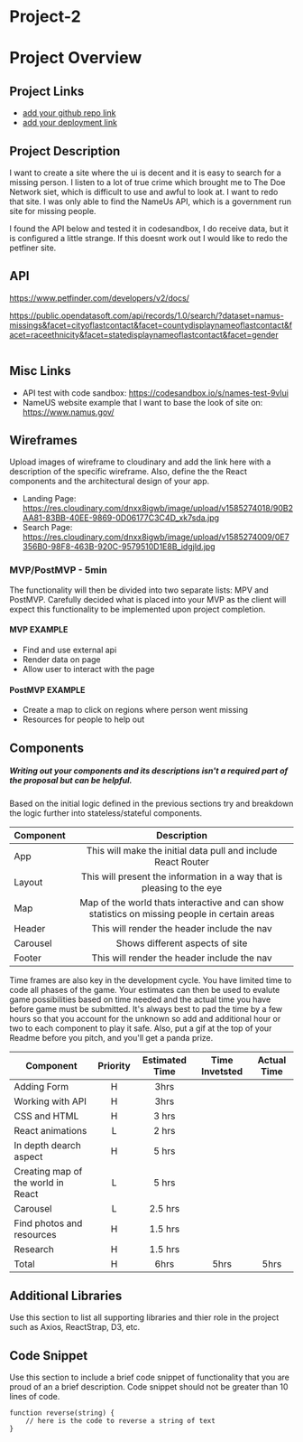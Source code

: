 # Project-2

# Project Overview

## Project Links

- [add your github repo link]()
- [add your deployment link]()

## Project Description

I want to create a site where the ui is decent and it is easy to search for a missing person. I listen to a lot of true crime which brought me to The Doe Network siet, which is difficult to use and awful to look at. I want to redo that site. I was only able to find the NameUs API, which is a government run site for missing people. 

I found the API below and tested it in codesandbox, I do receive data, but it is configured a little strange. If this doesnt work out I would like to redo the petfiner site. 

## API

https://www.petfinder.com/developers/v2/docs/

https://public.opendatasoft.com/api/records/1.0/search/?dataset=namus-missings&facet=cityoflastcontact&facet=countydisplaynameoflastcontact&facet=raceethnicity&facet=statedisplaynameoflastcontact&facet=gender


```

```

## Misc Links
- API test with code sandbox: https://codesandbox.io/s/names-test-9vlui
- NameUS website example that I want to base the look of site on: https://www.namus.gov/


## Wireframes

Upload images of wireframe to cloudinary and add the link here with a description of the specific wireframe. Also, define the the React components and the architectural design of your app.

- Landing Page: https://res.cloudinary.com/dnxx8igwb/image/upload/v1585274018/90B2AA81-83BB-40EE-9869-0D06177C3C4D_xk7sda.jpg
- Search Page: https://res.cloudinary.com/dnxx8igwb/image/upload/v1585274009/0E7356B0-98F8-463B-920C-9579510D1E8B_idgjld.jpg


### MVP/PostMVP - 5min

The functionality will then be divided into two separate lists: MPV and PostMVP.  Carefully decided what is placed into your MVP as the client will expect this functionality to be implemented upon project completion.  

#### MVP EXAMPLE
- Find and use external api 
- Render data on page 
- Allow user to interact with the page

#### PostMVP EXAMPLE

- Create a map to click on regions where person went missing
- Resources for people to help out

## Components
##### Writing out your components and its descriptions isn't a required part of the proposal but can be helpful.

Based on the initial logic defined in the previous sections try and breakdown the logic further into stateless/stateful components. 

| Component | Description | 
| --- | :---: |  
| App | This will make the initial data pull and include React Router| 
| Layout | This will present the information in a way that is pleasing to the eye |
| Map | Map of the world thats interactive and can show statistics on missing people in certain areas |
| Header | This will render the header include the nav | 
| Carousel | Shows different aspects of site
| Footer | This will render the header include the nav | 


Time frames are also key in the development cycle.  You have limited time to code all phases of the game.  Your estimates can then be used to evalute game possibilities based on time needed and the actual time you have before game must be submitted. It's always best to pad the time by a few hours so that you account for the unknown so add and additional hour or two to each component to play it safe. Also, put a gif at the top of your Readme before you pitch, and you'll get a panda prize.

| Component | Priority | Estimated Time | Time Invetsted | Actual Time |
| --- | :---: |  :---: | :---: | :---: |
| Adding Form | H | 3hrs |
| Working with API | H | 3hrs|
| CSS and HTML | H | 3 hrs |
|React animations | L | 2 hrs |
| In depth dearch aspect | H | 5 hrs |
| Creating map of the world in React | L | 5 hrs | 
|Carousel| L| 2.5 hrs |
| Find photos and resources | H | 1.5 hrs |
| Research | H | 1.5 hrs | 
| Total | H | 6hrs| 5hrs | 5hrs |

## Additional Libraries
 Use this section to list all supporting libraries and thier role in the project such as Axios, ReactStrap, D3, etc. 

## Code Snippet

Use this section to include a brief code snippet of functionality that you are proud of an a brief description.  Code snippet should not be greater than 10 lines of code. 

```
function reverse(string) {
	// here is the code to reverse a string of text
}
```
